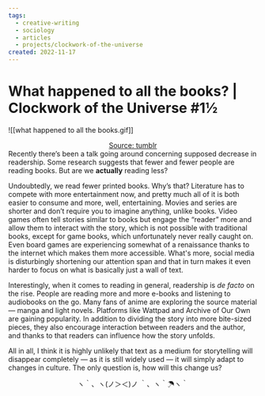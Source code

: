 ```yaml
---
tags:
  - creative-writing
  - sociology
  - articles
  - projects/clockwork-of-the-universe
created: 2022-11-17
---
```

# What happened to all the books? | Clockwork of the Universe \#1½
![[what happened to all the books.gif]]<center class="img_caption"><a href="https://butteryplanet.tumblr.com/post/625304924612444161/cinemagraph-artist-on-instagram" class="source-link">Source: tumblr</a></center>
Recently there’s been a talk going around concerning supposed decrease in readership. Some research suggests that fewer and fewer people are reading books. But are we **actually** reading less?

Undoubtedly, we read fewer printed books. Why’s that? Literature has to compete with more entertainment now, and pretty much all of it is both easier to consume and more, well, entertaining. Movies and series are shorter and don’t require you to imagine anything, unlike books. Video games often tell stories similar to books but engage the “reader” more and allow them to interact with the story, which is not possible with traditional books, except for game books, which unfortunately never really caught on. Even board games are experiencing somewhat of a renaissance thanks to the internet which makes them more accessible. What's more, social media is disturbingly shortening our attention span and that in turn makes it even harder to focus on what is basically just a wall of text.

Interestingly, when it comes to reading in general, readership is *de facto* on the rise. People are reading more and more e-books and listening to audiobooks on the go. Many fans of anime are exploring the source material — manga and light novels. Platforms like Wattpad and Archive of Our Own are gaining popularity. In addition to dividing the story into more bite-sized pieces, they also encourage interaction between readers and the author, and thanks to that readers can influence how the story unfolds.

All in all, I think it is highly unlikely that text as a medium for storytelling will disappear completely — as it is still widely used — it will simply adapt to changes in culture. The only question is, how will this change us?

<center>ヽ｀、ヽ(ノ＞＜)ノ ｀、ヽ｀☂ヽ｀</center>